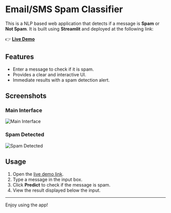 # Email/SMS Spam Classifier

This is a NLP based web application that detects if a message is **Spam** or **Not Spam**. It is built using **Streamlit** and deployed at the following link:

👉 **[Live Demo](https://spamdetector1.streamlit.app/)**

## Features

- Enter a message to check if it is spam.
- Provides a clear and interactive UI.
- Immediate results with a spam detection alert.

## Screenshots

### Main Interface
![Main Interface](images/image.png)

### Spam Detected
![Spam Detected](images/Screenshot_2025-02-05_162343.png)

## Usage

1. Open the [live demo link](https://spamdetector1.streamlit.app/).
2. Type a message in the input box.
3. Click **Predict** to check if the message is spam.
4. View the result displayed below the input.

---

Enjoy using the app!

